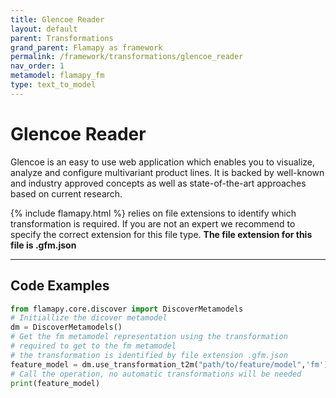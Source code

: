 ```yaml
---
title: Glencoe Reader
layout: default
parent: Transformations
grand_parent: Flamapy as framework
permalink: /framework/transformations/glencoe_reader
nav_order: 1
metamodel: flamapy_fm
type: text_to_model
---
```


# Glencoe Reader

Glencoe is an easy to use web application which enables you to visualize, analyze and configure multivariant product lines. It is backed by well-known and industry approved concepts as well as state-of-the-art approaches based on current research.

{% include flamapy.html %} relies on file extensions to identify which transformation is required. If you are not an expert we recommend to specify the correct extension for this file type. **The file extension for this file is .gfm.json**

---
## Code Examples
```python
from flamapy.core.discover import DiscoverMetamodels
# Initiallize the dicover metamodel
dm = DiscoverMetamodels()
# Get the fm metamodel representation using the transformation 
# required to get to the fm metamodel
# the transformation is identified by file extension .gfm.json
feature_model = dm.use_transformation_t2m("path/to/feature/model",'fm') 
# Call the operation, no automatic transformations will be needed
print(feature_model)
```